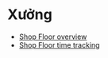 # Xưởng

* [Shop Floor overview](applications/inventory_and_mrp/manufacturing/shop_floor/shop_floor_overview.md)
* [Shop Floor time tracking](applications/inventory_and_mrp/manufacturing/shop_floor/shop_floor_tracking.md)
